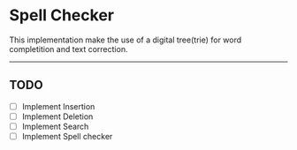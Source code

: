 # Spell Checker

This implementation make the use of a digital tree(trie) for word completition and text correction.

---

## TODO

- [ ] Implement Insertion
- [ ] Implement Deletion
- [ ] Implement Search
- [ ] Implement Spell checker
